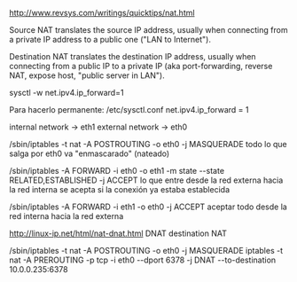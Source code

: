 http://www.revsys.com/writings/quicktips/nat.html

Source NAT translates the source IP address, usually when connecting from a private IP address to a public one ("LAN to Internet").

Destination NAT translates the destination IP address, usually when connecting from a public IP to a private IP (aka port-forwarding, reverse NAT, expose host, "public server in LAN").



sysctl -w net.ipv4.ip_forward=1

Para hacerlo permanente:
/etc/sysctl.conf
net.ipv4.ip_forward = 1


internal network -> eth1
external network -> eth0

/sbin/iptables -t nat -A POSTROUTING -o eth0 -j MASQUERADE
  todo lo que salga por eth0 va "enmascarado" (nateado)

/sbin/iptables -A FORWARD -i eth0 -o eth1 -m state --state RELATED,ESTABLISHED -j ACCEPT
  lo que entre desde la red externa hacia la red interna se acepta si la conexión ya estaba establecida

/sbin/iptables -A FORWARD -i eth1 -o eth0 -j ACCEPT
  aceptar todo desde la red interna hacia la red externa


http://linux-ip.net/html/nat-dnat.html
DNAT destination NAT

/sbin/iptables -t nat -A POSTROUTING -o eth0 -j MASQUERADE
iptables -t nat -A PREROUTING -p tcp -i eth0 --dport 6378 -j DNAT --to-destination 10.0.0.235:6378
